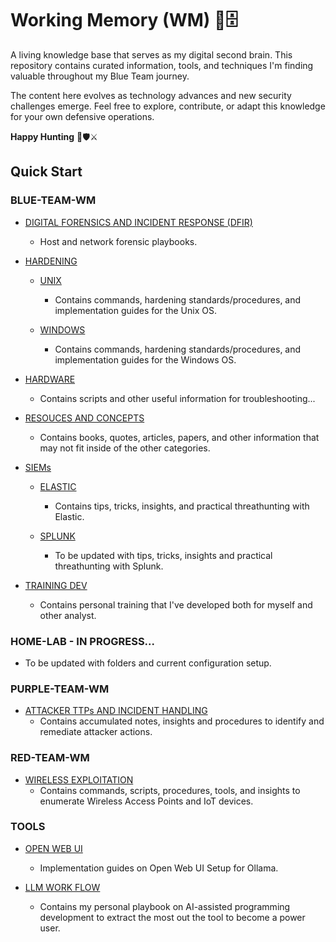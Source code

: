 # Working Memory (WM) 🧠🗄️

A living knowledge base that serves as my digital second brain. This repository contains curated information, tools, and techniques I'm finding valuable throughout my Blue Team journey.

The content here evolves as technology advances and new security challenges emerge. Feel free to explore, contribute, or adapt this knowledge for your own defensive operations.

**Happy Hunting** 🏹🛡️⚔️

## Quick Start

### BLUE-TEAM-WM

- [DIGITAL FORENSICS AND INCIDENT RESPONSE (DFIR)](./BLUE-TEAM-WM/DFIR-THREAT-HUNTING/)
  - Host and network forensic playbooks.


- [HARDENING](./BLUE-TEAM-WM/HARDENING/)

  - [UNIX](./BLUE-TEAM-WM/HARDENING/UNIX/)
    - Contains commands, hardening standards/procedures, and implementation guides for the Unix OS.

  - [WINDOWS](./BLUE-TEAM-WM/HARDENING/WINDOWS/)
    - Contains commands, hardening standards/procedures, and implementation guides for the Windows OS.

- [HARDWARE](./BLUE-TEAM-WM/HARDWARE/)
  - Contains scripts and other useful information for troubleshooting...

- [RESOUCES AND CONCEPTS](./BLUE-TEAM-WM/RESOURCES_CONCEPTS/)
  - Contains books, quotes, articles, papers, and other information that may not fit inside of the other categories.


- [SIEMs](./BLUE-TEAM-WM/SIEMs/)
  - [ELASTIC](./BLUE-TEAM-WM/SIEMs/ELASTIC/)
    - Contains tips, tricks, insights, and practical threathunting with Elastic.

  - [SPLUNK](./BLUE-TEAM-WM/SIEMs/SPLUNK/)
    - To be updated with tips, tricks, insights and practical threathunting with Splunk.

- [TRAINING DEV](./BLUE-TEAM-WM/TRAINING-DEV/)
  - Contains personal training that I've developed both for myself and other analyst.



### HOME-LAB - IN PROGRESS...

- To be updated with folders and current configuration setup.



### PURPLE-TEAM-WM

- [ATTACKER TTPs AND INCIDENT HANDLING](./PURPLE-TEAM-WM/ATTACKER-TTPs-AND-INCIDENT-HANDLING/)
  - Contains accumulated notes, insights and procedures to identify and remediate attacker actions.



### RED-TEAM-WM

- [WIRELESS EXPLOITATION](./RED-TEAM-WM/WIRELESS-EXPLOITATION/)
  - Contains commands, scripts, procedures, tools, and insights to enumerate Wireless Access Points and IoT devices.

### TOOLS

- [OPEN WEB UI](./LLM-WM/OPEN-WEB-UI-SETUP/)
  - Implementation guides on Open Web UI Setup for Ollama.

- [LLM WORK FLOW](./TOOLS/LLM-WORK-FLOW/)
  - Contains my personal playbook on AI-assisted programming development to extract the most out the tool to become a power user.
